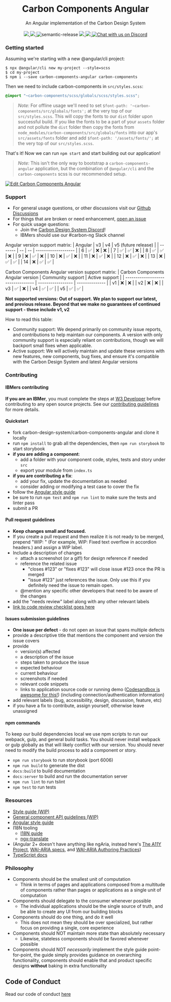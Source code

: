 <p align="center">
	<h1 align="center">Carbon Components Angular</h1>
	<p align="center">
	An Angular implementation of the Carbon Design System
		<br /><br />
		<a href="https://github.com/carbon-design-system/carbon-components-angular/actions/workflows/publish.yml">
			<img src="https://github.com/carbon-design-system/carbon-components-angular/actions/workflows/publish.yml/badge.svg" />
		</a>
		<a href="https://www.npmjs.com/package/carbon-components-angular">
			<img src="https://img.shields.io/npm/v/carbon-components-angular.svg" />
		</a>
		<img alt="semantic-release" src="https://img.shields.io/badge/%20%20%F0%9F%93%A6%F0%9F%9A%80-semantic--release-e10079.svg">
		<a href="https://www.netlify.com" target="_blank">
			<img src="https://www.netlify.com/img/global/badges/netlify-color-accent.svg"/>
		</a>
    <a href="https://bestpractices.coreinfrastructure.org/projects/5887">
      <img src="https://bestpractices.coreinfrastructure.org/projects/5887/badge">
    </a>
    <a href="https://discord.gg/J7JEUEkTRX">
      <img src="https://img.shields.io/discord/689212587170201628?color=5865F2" alt="Chat with us on Discord">
    </a>
	</p>
</p>

### Getting started

Assuming we're starting with a new @angular/cli project:

```shell
$ npx @angular/cli new my-project --style=scss
$ cd my-project
$ npm i --save carbon-components-angular carbon-components
```

Then we need to include carbon-components in `src/styles.scss`:

```scss
@import "~carbon-components/scss/globals/scss/styles.scss";
```

> *Note:* For offline usage we'll need to set `$font-path: '~carbon-components/src/globals/fonts';` at the very top of our `src/styles.scss`. This will copy the fonts to our `dist` folder upon successful build. If you like the fonts to be a part of your `assets` folder and not pollute the `dist` folder then copy the fonts from `node_modules/carbon-components/src/globals/fonts` into our app's `src/assets/fonts` folder and add `$font-path: '/assets/fonts/';` at the very top of our `src/styles.scss`.

That's it! Now we can run `npm start` and start building out our application!

> *Note:* This isn't the only way to bootstrap a `carbon-components-angular` application, but the combination of `@angular/cli` and the `carbon-components` scss is our recommended setup.

[![Edit Carbon Components Angular](https://codesandbox.io/static/img/play-codesandbox.svg)](https://codesandbox.io/s/0129r494ql)

### Support

- For general usage questions, or other discussions visit our [Github Discussions](https://github.com/carbon-design-system/carbon-components-angular/discussions)
- For things that are broken or need enhancement, [open an issue](https://github.com/carbon-design-system/carbon-components-angular/issues/new)
- For quick usage questions:
  - Join the [Carbon Design System Discord](https://discord.gg/Wys7J95Mhw)!
  - IBMers should use our #carbon-ng Slack channel

Angular version support matrix:
| Angular | v3 | v4 | v5 (future release) |
| ------- | -- | -- | ------------------- |
| 6       | ✅ | ❌ | ❌                   |
| 7       | ✅ | ✅ | ❌                   |
| 8       | ✅ | ✅ | ❌                   |
| 9       | ❌ | ✅ | ❌                   |
| 10      | ❌ | ✅ | ❌                   |
| 11      | ❌ | ✅ | ❌                   |
| 12      | ❌ | ✅ | ❌                   |
| 13      | ❌ | ✅ | ✅                   |
| 14      | ❌ | ✅ | ✅                   |

Carbon Components Angular version support matrix:
| Carbon Components Angular version | Community support | Active support |
| --------------------------------- | ----------------- | -------------- |
| v1                                | ❌                 | ❌             |
| v2                                | ❌                 | ❌             |
| v3                                | ✅                 | ❌             |
| v4                                | ✅                 | ✅             |
| v5                                | ✅                 | ✅             |

**Not supported versions: Out of support. We plan to support our latest, and previous release. Beyond that we make no guarantees of continued support - these include v1, v2**

How to read this table:

- Community support: We depend primarily on community issue reports, and contributions to help maintain our components. A version with only community support is especially reliant on contributions, though we will backport small fixes when applicable.
- Active support: We will actively maintain and update these versions with new features, new components, bug fixes, and ensure it's compatible with the Carbon Design System and latest Angular versions

### Contributing

#### IBMers contributing
**If you are an IBMer**, you must complete the steps at [W3 Developer](https://w3.ibm.com/developer/docs/open-source/contributing/) before contributing to any open source projects. See our [contributing guidelines](https://github.com/carbon-design-system/carbon-components-angular/blob/master/.github/CONTRIBUTING.md) for more details.

#### Quickstart
- fork carbon-design-system/carbon-components-angular and clone it locally
- run `npm install` to grab all the dependencies, then `npm run storybook` to start storybook
- **if you are adding a component**:
  - add a folder with your component code, styles, tests and story under `src`
  - export your module from `index.ts`
- **if you are contributing a fix**:
  - add your fix, update the documentation as needed
  - consider adding or modifying a test case to cover the fix
- follow the [Angular style guide](https://angular.io/styleguide)
- be sure to run `npm test` and `npm run lint` to make sure the tests and linter pass
- submit a PR

#### Pull request guidelines
- **Keep changes small and focused.**
- If you create a pull request and then realize it is not ready to be merged, prepend "WIP: " (For example,  WIP: Fixed text overflow in accordion headers.) and assign a WIP label.
- Include a description of changes
  - attach a screenshot (or a gif!) for design reference if needed
  - reference the related issue
  	- "closes #123" or "fixes #123" will close issue #123 once the PR is merged
  	- "issue #123" just references the issue. Only use this if you definitely need the issue to remain open.
  - @mention any specific other developers that need to be aware of the changes
- add the "needs review" label along with any other relevant labels
- [link to code review checklist goes here](#)

#### Issues submission guidelines
- **One issue per defect** - do not open an issue that spans multiple defects
- provide a descriptive title that mentions the component and version the issue covers
- provide
  - version(s) affected
  - a description of the issue
  - steps taken to produce the issue
  - expected behaviour
  - current behaviour
  - screenshots if needed
  - relevant code snippets
  - links to application source code or running demo ([Codesandbox is awesome for this!](https://codesandbox.io/s/angular)) (including connection/authentication information)
- add relevant labels (bug, accessibility, design, discussion, feature, etc)
- if you have a fix to contribute, assign yourself, otherwise leave unassigned

#### npm commands
To keep our build dependencies local we use npm scripts to run our webpack, gulp, and general build tasks. You should never install webpack or gulp globally as that will likely conflict with our version. You should never need to modify the build process to add a component or story.
- `npm run storybook` to run storybook (port 6006)
- `npm run build` to generate the dist
- `docs:build` to build documentation
- `docs:server` to build and run the documentation server
- `npm run lint` to run tslint
- `npm test` to run tests

### Resources
 - [Style guide (WIP)](https://github.com/carbon-design-system/carbon-components-angular/wiki/Style-guide)
 - [General component API guidelines (WIP)](https://github.com/carbon-design-system/carbon-components-angular/wiki/Component-API-guidelines)
 - [Angular style guide](https://angular.io/styleguide)
 - I18N tooling
	- [I18N guide](https://angular.io/guide/i18n)
	- [ngx-translate](https://github.com/ngx-translate/core)
 - (Angular 2+ doesn't have anything like ngAria, instead here's [The A11Y Project](http://a11yproject.com/), [WAI-ARIA specs](https://www.w3.org/TR/wai-aria/), and [WAI-ARIA Authoring Practices](https://www.w3.org/TR/2016/WD-wai-aria-practices-1.1-20160317/))
 - [TypeScript docs](https://www.typescriptlang.org/docs/tutorial.html)


### Philosophy
- Components should be the smallest unit of computation
  - Think in terms of pages and applications composed from a multitude of components rather than pages or applications as a single unit of computation
- Components should delegate to the consumer whenever possible
  - The individual applications should be the single source of truth, and be able to create any UI from our building blocks
- Components should do one thing, and do it well
  - This does not mean they should be over specialized, but rather focus on providing a single, core experience
- Components should NOT maintain more state than absolutely necessary
  - Likewise, stateless components should be favored whenever possible
- Components should NOT *necessarily* implement the style guide point-for-point, the guide simply provides guidance on overarching functionality, components should enable that and product specific designs **without** baking in extra functionality

## Code of Conduct
Read our code of conduct [here](./.github/CODE_OF_CONDUCT.md)

